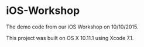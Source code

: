# iOS-Workshop
The demo code from our iOS Workshop on 10/10/2015.

This project was built on OS X 10.11.1 using Xcode 7.1.
